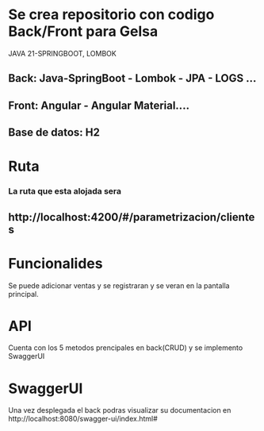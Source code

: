# Se crea repositorio con codigo Back/Front para Gelsa

JAVA 21-SPRINGBOOT, LOMBOK

## **Back: Java-SpringBoot - Lombok - JPA - LOGS ...**

## **Front: Angular - Angular Material....**

## Base de datos: H2

# **Ruta**
### La ruta que esta alojada sera
## http://localhost:4200/#/parametrizacion/clientes

# **Funcionalides**

Se puede adicionar ventas y se registraran y se veran en la pantalla principal.

# **API**

Cuenta con los 5 metodos prencipales en back(CRUD) y se implemento SwaggerUI


# **SwaggerUI**

Una vez desplegada el back podras visualizar su documentacion en
http://localhost:8080/swagger-ui/index.html#

